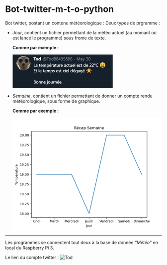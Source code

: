 # Bot-twitter-m-t-o-python
Bot twitter, postant un contenu météorologique : 
Deux types de prgramme : 

- *Jour*, contient un fichier permettant de la météo actuel (au momant où est lancé le programme) sous frome de texte.

    __Comme par exemple :__
     
     
     ![](https://github.com/lucas-science/Bot-twitter-m-t-o-python/blob/master/Exemple/twitte.PNG)

- *Semaine*, contient un fichier permettant de donner un compte rendu météorologique, sous forme de graphique.

    __Comme par exemple :__
     
     
     ![](https://github.com/lucas-science/Bot-twitter-m-t-o-python/blob/master/Exemple/courbe.png)
***
Les programmes se connectent tout deux à la base de donnée *"Météo"* en local du Raspberry Pi 3.

Le lien du compte twitter : ![Tod](https://twitter.com/Tod88499886)

